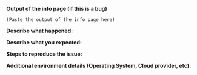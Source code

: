 <!--
If you suspect your issue is a bug, please attach the output of the Agent status page,
see https://docs.datadoghq.com/agent/faq/agent-commands/#agent-information
-->

**Output of the info page (if this is a bug)**
```
(Paste the output of the info page here)
```

**Describe what happened:**


**Describe what you expected:**


**Steps to reproduce the issue:**


**Additional environment details (Operating System, Cloud provider, etc):**

